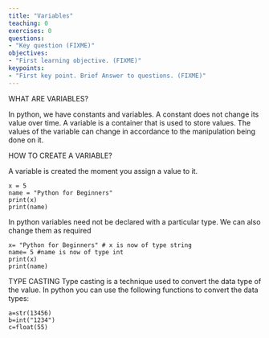 ```yaml
---
title: "Variables"
teaching: 0
exercises: 0
questions:
- "Key question (FIXME)"
objectives:
- "First learning objective. (FIXME)"
keypoints:
- "First key point. Brief Answer to questions. (FIXME)"
---
```


WHAT ARE VARIABLES?

In python, we have constants and variables. A constant does not change its value over time. A variable is a container that is used to store values. The values of the variable can change in accordance to the manipulation being done on it.

HOW TO CREATE A VARIABLE?

A variable is created the moment you assign a value to it.

~~~
x = 5
name = "Python for Beginners"
print(x)
print(name)
~~~

In python variables need not be declared with a particular type. We can also change them as required

~~~
x= "Python for Beginners" # x is now of type string
name= 5 #name is now of type int
print(x)
print(name)
~~~

TYPE CASTING
Type casting is a technique used to convert the data type of the value. In python you can use the following functions to convert the data types:
~~~
a=str(13456)
b=int("1234")
c=float(55)
~~~
